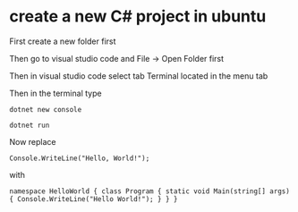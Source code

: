 # create a new C# project in ubuntu
First create a new folder first

Then go to visual studio code and File -> Open Folder first

Then in visual studio code select tab Terminal located in the menu tab

Then in the terminal type

`dotnet new console`


`dotnet run`

Now replace 

`Console.WriteLine("Hello, World!");`

with

`
namespace HelloWorld
{
    class Program
    {
        static void Main(string[] args)
        {
            Console.WriteLine("Hello World!");
        }
    }
} `



